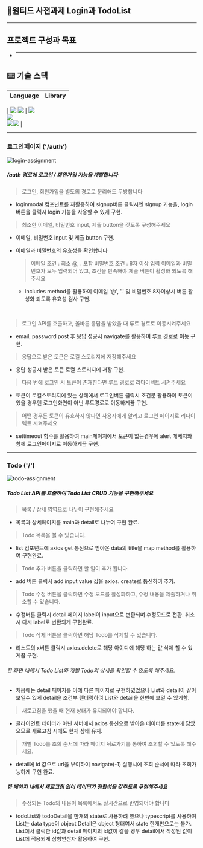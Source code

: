 ## 🚀원티드 사전과제 Login과 TodoList

---

## 프로젝트 구성과 목표

- ***

## ⌨️ 기술 스택

| Language | Library |
| :------: | :-----: |

| <img src="https://img.shields.io/badge/Javascript-F7DF1E?style=for-the-badge&logo=Javscript&logoColor=white">
<img src="https://img.shields.io/badge/typesciprt-3178C6?style=for-the-badge&logo=styledcomponents&logoColor=white"> | <img src="https://img.shields.io/badge/React-61DAFB?style=for-the-badge&logo=React&logoColor=white"> <br /> <img src="https://img.shields.io/badge/reactrouter-CA4245?style=for-the-badge&logo=reactrouter&logoColor=white"><br /><img src="https://img.shields.io/badge/styledcomponents-DB7093?style=for-the-badge&logo=styledcomponents&logoColor=white"><img src="https://img.shields.io/badge/antdesign-0170FE?style=for-the-badge&logo=antdesign&logoColor=white">
|

---

### 로그인페이지 ('/auth')

![login-assignment](https://user-images.githubusercontent.com/97820540/183247808-ed94ad9f-dadb-42d7-a227-dd73456b0ba2.gif)

##### /auth 경로에 로그인 / 회원가입 기능을 개발합니다

> 로그인, 회원가입을 별도의 경로로 분리해도 무방합니다

- loginmodal 컴포넌트를 재활용하여 signup버튼 클릭시엔 signup 기능을, login 버튼을 클릭시 login 기능을 사용할 수 있게 구현.

> 최소한 이메일, 비밀번호 input, 제출 button을 갖도록 구성해주세요

- 이메일, 비밀번호 input 및 제출 button 구현.

* 이메일과 비밀번호의 유효성을 확인합니다

  > 이메일 조건 : 최소 @, . 포함
  > 비밀번호 조건 : 8자 이상 입력
  > 이메일과 비밀번호가 모두 입력되어 있고, 조건을 만족해야 제출 버튼이 활성화 되도록 해주세요

  - includes method를 활용하여 이메일 '@', '.' 및 비밀번호 8자이상시 버튼 활성화 되도록 유효성 검사 구현.

<br />

> 로그인 API를 호출하고, 올바른 응답을
> 받았을 때 루트 경로로 이동시켜주세요

- email, password post 후 응답 성공시 navigate를 활용하여 루트 경로로 이동 구현.

> 응답으로 받은 토큰은 로컬 스토리지에 저장해주세요

- 응답 성공시 받은 토큰 로컬 스토리지에 저장 구현.

> 다음 번에 로그인 시 토큰이 존재한다면 루트 경로로 리다이렉트 시켜주세요

- 토큰이 로컬스토리지에 있는 상태에서 로그인버튼 클릭시 조건문 활용하여 토큰이 있을 경우엔 로그인화면이 아닌 루트경로로 이동하게끔 구현.

> 어떤 경우든 토큰이 유효하지 않다면 사용자에게 알리고 로그인 페이지로 리다이렉트 시켜주세요

- settimeout 함수를 활용하여 main페이지에서 토큰이 없는경우에 alert 메세지와 함께 로그인페이지로 이동하게끔 구현.

---

### Todo ('/')

![todo-assignment](https://user-images.githubusercontent.com/97820540/183248172-8fd6681b-880f-4ad8-a3cf-154a63b046bb.gif)

##### Todo List API를 호출하여 Todo List CRUD 기능을 구현해주세요

> 목록 / 상세 영역으로 나누어 구현해주세요

- 목록과 상세페이지를 main과 detail로 나누어 구현 완료.

> Todo 목록을 볼 수 있습니다.

- list 컴포넌트에 axios get 통신으로 받아온 data의 title을 map method를 활용하여 구현완료.

> Todo 추가 버튼을 클릭하면 할 일이 추가 됩니다.

- add 버튼 클릭시 add input value 값을 axios. create로 통신하여 추가.

> Todo 수정 버튼을 클릭하면 수정 모드를 활성화하고, 수정 내용을 제출하거나 취소할 수 있습니다.

- 수정버튼 클릭시 detail 페이지 label이 input으로 변환되며 수정모드로 전환. 취소시 다시 label로 변환되게 구현완료.

> Todo 삭제 버튼을 클릭하면 해당 Todo를 삭제할 수 있습니다.

- 리스트의 x버튼 클릭시 axios.delete로 해당 아이디에 해당 하는 값 삭제 할 수 있게끔 구현.

###### 한 화면 내에서 Todo List와 개별 Todo의 상세를 확인할 수 있도록 해주세요.

- 처음에는 detail 페이지를 아예 다른 페이지로 구현하였었으나 List와 detail이 같이 보일수 있게 detail을 조건부 렌더링하여 List와 detail을 한번에 보일 수 있게함.

> 새로고침을 했을 때 현재 상태가 유지되어야 합니다.

- 클라이언트 데이터가 아닌 서버에서 axios 통신으로 받아온 데이터를 state에 담았으므로 새로고침 시에도 현재 상태 유지.

> 개별 Todo를 조회 순서에 따라 페이지 뒤로가기를 통하여 조회할 수 있도록 해주세요.

- detail에 id 값으로 url을 부여하여 navigate(-1) 실행시에 조회 순서에 따라 조회가능하게 구현 완료.

##### 한 페이지 내에서 새로고침 없이 데이터가 정합성을 갖추도록 구현해주세요

> 수정되는 Todo의 내용이 목록에서도 실시간으로 반영되어야 합니다

- todoList와 todoDetail을 한개의 state로 사용하려 했으나 typescript를 사용하여 List는 data type이 object Detail은 object 형태여서 state 한개만으로는 불가.
  List에서 클릭한 id값과 detail 페이지의 id값이 같을 경우 detail에서 작성된 값이 List에 적용되게 삼항연산자 활용하여 구현.
